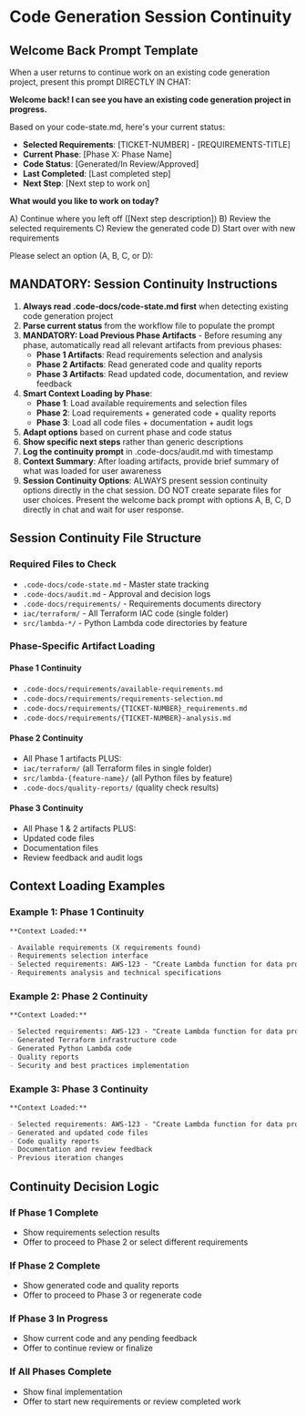 # Code Generation Session Continuity

## Welcome Back Prompt Template

When a user returns to continue work on an existing code generation project, present this prompt DIRECTLY IN CHAT:

**Welcome back! I can see you have an existing code generation project in progress.**

Based on your code-state.md, here's your current status:

- **Selected Requirements**: [TICKET-NUMBER] - [REQUIREMENTS-TITLE]
- **Current Phase**: [Phase X: Phase Name]
- **Code Status**: [Generated/In Review/Approved]
- **Last Completed**: [Last completed step]
- **Next Step**: [Next step to work on]

**What would you like to work on today?**

A) Continue where you left off ([Next step description])
B) Review the selected requirements
C) Review the generated code
D) Start over with new requirements

Please select an option (A, B, C, or D):

## MANDATORY: Session Continuity Instructions

1. **Always read .code-docs/code-state.md first** when detecting existing code generation project
2. **Parse current status** from the workflow file to populate the prompt
3. **MANDATORY: Load Previous Phase Artifacts** - Before resuming any phase, automatically read all relevant artifacts from previous phases:
   - **Phase 1 Artifacts**: Read requirements selection and analysis
   - **Phase 2 Artifacts**: Read generated code and quality reports
   - **Phase 3 Artifacts**: Read updated code, documentation, and review feedback
4. **Smart Context Loading by Phase**:
   - **Phase 1**: Load available requirements and selection files
   - **Phase 2**: Load requirements + generated code + quality reports
   - **Phase 3**: Load all code files + documentation + audit logs
5. **Adapt options** based on current phase and code status
6. **Show specific next steps** rather than generic descriptions
7. **Log the continuity prompt** in .code-docs/audit.md with timestamp
8. **Context Summary**: After loading artifacts, provide brief summary of what was loaded for user awareness
9. **Session Continuity Options**: ALWAYS present session continuity options directly in the chat session. DO NOT create separate files for user choices. Present the welcome back prompt with options A, B, C, D directly in chat and wait for user response.

## Session Continuity File Structure

### Required Files to Check

- `.code-docs/code-state.md` - Master state tracking
- `.code-docs/audit.md` - Approval and decision logs
- `.code-docs/requirements/` - Requirements documents directory
- `iac/terraform/` - All Terraform IAC code (single folder)
- `src/lambda-*/` - Python Lambda code directories by feature

### Phase-Specific Artifact Loading

#### Phase 1 Continuity

- `.code-docs/requirements/available-requirements.md`
- `.code-docs/requirements/requirements-selection.md`
- `.code-docs/requirements/{TICKET-NUMBER}_requirements.md`
- `.code-docs/requirements/{TICKET-NUMBER}-analysis.md`

#### Phase 2 Continuity

- All Phase 1 artifacts PLUS:
- `iac/terraform/` (all Terraform files in single folder)
- `src/lambda-{feature-name}/` (all Python files by feature)
- `.code-docs/quality-reports/` (quality check results)

#### Phase 3 Continuity

- All Phase 1 & 2 artifacts PLUS:
- Updated code files
- Documentation files
- Review feedback and audit logs

## Context Loading Examples

### Example 1: Phase 1 Continuity

```markdown
**Context Loaded:**

- Available requirements (X requirements found)
- Requirements selection interface
- Selected requirements: AWS-123 - "Create Lambda function for data processing"
- Requirements analysis and technical specifications
```

### Example 2: Phase 2 Continuity

```markdown
**Context Loaded:**

- Selected requirements: AWS-123 - "Create Lambda function for data processing"
- Generated Terraform infrastructure code
- Generated Python Lambda code
- Quality reports
- Security and best practices implementation
```

### Example 3: Phase 3 Continuity

```markdown
**Context Loaded:**

- Selected requirements: AWS-123 - "Create Lambda function for data processing"
- Generated and updated code files
- Code quality reports
- Documentation and review feedback
- Previous iteration changes
```

## Continuity Decision Logic

### If Phase 1 Complete

- Show requirements selection results
- Offer to proceed to Phase 2 or select different requirements

### If Phase 2 Complete

- Show generated code and quality reports
- Offer to proceed to Phase 3 or regenerate code

### If Phase 3 In Progress

- Show current code and any pending feedback
- Offer to continue review or finalize

### If All Phases Complete

- Show final implementation
- Offer to start new requirements or review completed work

